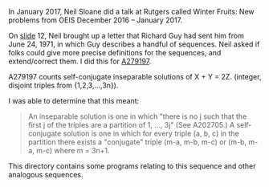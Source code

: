 In January 2017, Neil Sloane did a talk at Rutgers called Winter Fruits: New problems from OEIS December 2016 – January 2017.

On [slide](http://neilsloane.com/doc/Jan2017EM.pdf) 12, Neil brought up a letter that Richard Guy
had sent him from June 24, 1971, in which Guy describes a handful of sequences. Neil asked if folks
could give more precise definitions for the sequences, and extend/correct them. I did this for [A279197](http://oeis.org/A279197).

A279197 counts self-conjugate inseparable solutions of X + Y = 2Z. (integer, disjoint triples from {1,2,3,...,3n}).

I was able to determine that this meant:

> An inseparable solution is one in which "there is no j such that the first j of the triples are a partition of 1, ..., 3j" (See A202705.)
A self-conjugate solution is one in which for every triple (a, b, c) in the partition there exists a "conjugate" triple (m-a, m-b, m-c) or (m-b, m-a, m-c) where m = 3n+1.

This directory contains some programs relating to this sequence and other analogous sequences.

